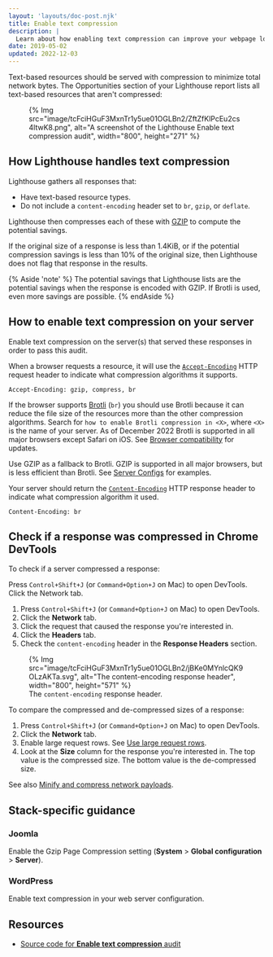 ```yaml
---
layout: 'layouts/doc-post.njk'
title: Enable text compression
description: |
  Learn about how enabling text compression can improve your webpage load performance.
date: 2019-05-02
updated: 2022-12-03
---
```


Text-based resources should be served with compression
to minimize total network bytes.
The Opportunities section of your Lighthouse report lists all text-based resources
that aren't compressed:

<figure>
  {% Img src="image/tcFciHGuF3MxnTr1y5ue01OGLBn2/ZftZfKlPcEu2cs4ltwK8.png", alt="A screenshot of the Lighthouse Enable text compression audit", width="800", height="271" %}
</figure>

## How Lighthouse handles text compression

Lighthouse gathers all responses that:

- Have text-based resource types.
- Do not include a `content-encoding` header set to `br`, `gzip`, or
  `deflate`.

Lighthouse then compresses each of these with
[GZIP](https://www.gnu.org/software/gzip/) to compute the potential
savings.

If the original size of a response is less than 1.4KiB, or if the
potential compression savings is less than 10% of the original size, then
Lighthouse does not flag that response in the results.

{% Aside 'note' %}
The potential savings that Lighthouse lists are the potential savings
when the response is encoded with GZIP.
If Brotli is used, even more savings are possible.
{% endAside %}

## How to enable text compression on your server

Enable text compression on the server(s) that served these responses in order to
pass this audit.

When a browser requests a resource, it will use the
[`Accept-Encoding`](https://developer.mozilla.org/docs/Web/HTTP/Headers/Accept-Encoding)
HTTP request header to indicate what compression algorithms it supports.

```text
Accept-Encoding: gzip, compress, br
```

If the browser supports [Brotli](https://opensource.googleblog.com/2015/09/introducing-brotli-new-compression.html)
(`br`) you should use Brotli because it can reduce the file size of the resources more than the
other compression algorithms. Search for `how to enable Brotli compression in <X>`, where
`<X>` is the name of your server. As of December 2022 Brotli is supported in all major browsers except Safari on iOS. See
[Browser compatibility](https://developer.mozilla.org/docs/Web/HTTP/Headers/Content-Encoding#Browser_compatibility)
for updates.

Use GZIP as a fallback to Brotli. GZIP is supported in all major browsers,
but is less efficient than Brotli. See [Server Configs](https://github.com/h5bp/server-configs)
for examples.

Your server should return the
[`Content-Encoding`](https://developer.mozilla.org/docs/Web/HTTP/Headers/Content-Encoding)
HTTP response header to indicate what compression algorithm it used.

```text
Content-Encoding: br
```

## Check if a response was compressed in Chrome DevTools

To check if a server compressed a response:

Press `Control+Shift+J` (or `Command+Option+J` on Mac) to open DevTools.
Click the Network tab.

[comment]: <> (The following list was a shortcode from web.dev, but it was not translated from English for any language.)
1. Press <code><kbd>Control</kbd>+<kbd>Shift</kbd>+<kbd>J</kbd></code> (or <code><kbd>Command</kbd>+<kbd>Option</kbd>+<kbd>J</kbd></code> on Mac) to open DevTools.
2. Click the **Network** tab.
3. Click the request that caused the response you're interested in.
4. Click the **Headers** tab.
5. Check the `content-encoding` header in the **Response Headers** section.

<figure>
  {% Img src="image/tcFciHGuF3MxnTr1y5ue01OGLBn2/jBKe0MYnlcQK9OLzAKTa.svg", alt="The content-encoding response header", width="800", height="571" %}
  <figcaption>
    The <code>content-encoding</code> response header.
  </figcaption>
</figure>

To compare the compressed and de-compressed sizes of a response:

[comment]: <> (The following list was a shortcode from web.dev, but it was not translated from English for any language.)
1. Press <code><kbd>Control</kbd>+<kbd>Shift</kbd>+<kbd>J</kbd></code> (or <code><kbd>Command</kbd>+<kbd>Option</kbd>+<kbd>J</kbd></code> on Mac) to open DevTools.
2. Click the **Network** tab.
3. Enable large request rows.
   See [Use large request rows](/docs/devtools/network/reference/#request-rows).
4. Look at the **Size** column for the response you're interested in. The
   top value is the compressed size. The bottom value is the de-compressed
   size.

See also [Minify and compress network payloads](https://web.dev/reduce-network-payloads-using-text-compression/).

## Stack-specific guidance

### Joomla

Enable the Gzip Page Compression setting (**System** > **Global configuration** > **Server**).

### WordPress

Enable text compression in your web server configuration.

## Resources

- [Source code for **Enable text compression** audit](https://github.com/GoogleChrome/lighthouse/blob/main/core/audits/byte-efficiency/uses-text-compression.js)

